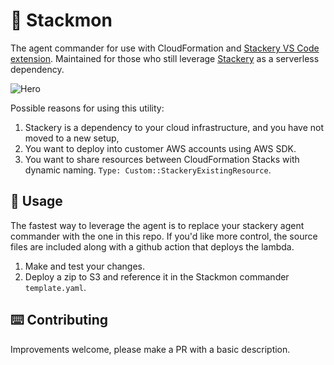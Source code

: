 # 🥞 Stackmon
The agent commander for use with CloudFormation and [Stackery VS Code extension](https://docs.stackery.io/docs/using-stackery/introduction). 
Maintained for those who still leverage [Stackery](https://docs.stackery.io/docs/using-stackery/introduction) as a serverless dependency.

![Hero](https://www.stackery.io/static/hero-5e2c073205ae6b27a771a834175d9b21.svg)

Possible reasons for using this utility:

1. Stackery is a dependency to your cloud infrastructure, and you have not moved to a new setup,
2. You want to deploy into customer AWS accounts using AWS SDK.
3. You want to share resources between CloudFormation Stacks with dynamic naming. `Type: Custom::StackeryExistingResource`.

## 🤖 Usage

The fastest way to leverage the agent is to replace your stackery agent commander with the one in this repo. If you'd like more control, the source files are included along with a github action that deploys the lambda.
1. Make and test your changes.
2. Deploy a zip to S3 and reference it in the Stackmon commander `template.yaml`.

## ⌨️ Contributing

Improvements welcome, please make a PR with a basic description.
